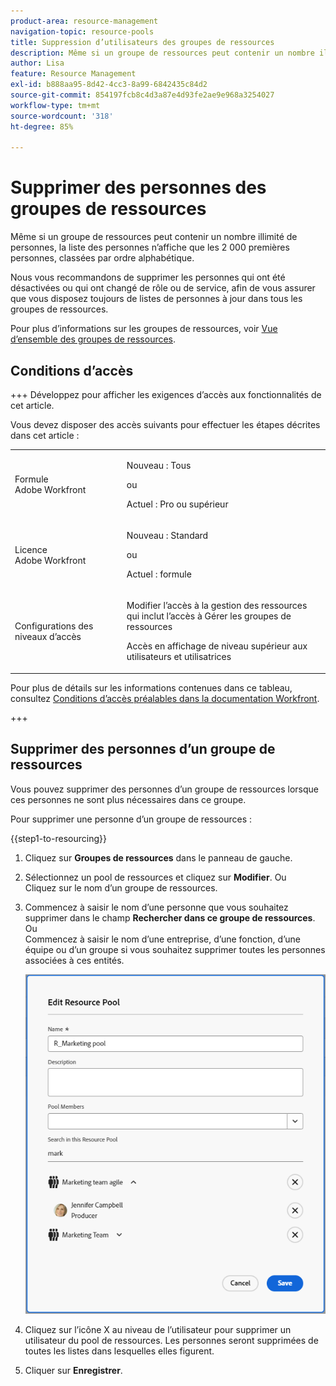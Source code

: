 ```yaml
---
product-area: resource-management
navigation-topic: resource-pools
title: Suppression d’utilisateurs des groupes de ressources
description: Même si un groupe de ressources peut contenir un nombre illimité de personnes, la liste des personnes n’affiche que les 2 000 premières personnes, classées par ordre alphabétique.
author: Lisa
feature: Resource Management
exl-id: b888aa95-8d42-4cc3-8a99-6842435c84d2
source-git-commit: 854197fcb8c4d3a87e4d93fe2ae9e968a3254027
workflow-type: tm+mt
source-wordcount: '318'
ht-degree: 85%

---
```


# Supprimer des personnes des groupes de ressources

Même si un groupe de ressources peut contenir un nombre illimité de personnes, la liste des personnes n’affiche que les 2 000 premières personnes, classées par ordre alphabétique.

Nous vous recommandons de supprimer les personnes qui ont été désactivées ou qui ont changé de rôle ou de service, afin de vous assurer que vous disposez toujours de listes de personnes à jour dans tous les groupes de ressources.

Pour plus d’informations sur les groupes de ressources, voir [Vue d’ensemble des groupes de ressources](../../../resource-mgmt/resource-planning/resource-pools/work-with-resource-pools.md).

## Conditions d’accès

+++ Développez pour afficher les exigences d’accès aux fonctionnalités de cet article.

Vous devez disposer des accès suivants pour effectuer les étapes décrites dans cet article :

<table style="table-layout:auto"> 
 <col> 
 <col> 
 <tbody> 
  <tr> 
   <td role="rowheader">Formule Adobe Workfront</td> 
   <td><p>Nouveau : Tous</p>
       <p>ou</p>
       <p>Actuel : Pro ou supérieur</p> </td> 
  </tr> 
  <tr> 
   <td role="rowheader">Licence Adobe Workfront</td> 
   <td><p>Nouveau : Standard</p>
       <p>ou</p>
       <p>Actuel : formule</p></td>
  </tr> 
  <tr> 
   <td role="rowheader">Configurations des niveaux d’accès</td> 
   <td> <p>Modifier l’accès à la gestion des ressources qui inclut l’accès à Gérer les groupes de ressources</p> <p>Accès en affichage de niveau supérieur aux utilisateurs et utilisatrices</p></td> 
  </tr> 
 </tbody> 
</table>

Pour plus de détails sur les informations contenues dans ce tableau, consultez [Conditions d’accès préalables dans la documentation Workfront](/help/quicksilver/administration-and-setup/add-users/access-levels-and-object-permissions/access-level-requirements-in-documentation.md).

+++

## Supprimer des personnes d’un groupe de ressources

Vous pouvez supprimer des personnes d’un groupe de ressources lorsque ces personnes ne sont plus nécessaires dans ce groupe.

Pour supprimer une personne d’un groupe de ressources :

{{step1-to-resourcing}}

1. Cliquez sur **Groupes de ressources** dans le panneau de gauche.
1. Sélectionnez un pool de ressources et cliquez sur **Modifier**.
Ou\
   Cliquez sur le nom d’un groupe de ressources.

1. Commencez à saisir le nom d’une personne que vous souhaitez supprimer dans le champ **Rechercher dans ce groupe de ressources**.\
   Ou\
   Commencez à saisir le nom d’une entreprise, d’une fonction, d’une équipe ou d’un groupe si vous souhaitez supprimer toutes les personnes associées à ces entités.

   ![Supprimer des utilisateurs du pool de ressources](assets/remove-users-from-resource-pool.png)

1. Cliquez sur l’icône X au niveau de l’utilisateur pour supprimer un utilisateur du pool de ressources. Les personnes seront supprimées de toutes les listes dans lesquelles elles figurent.
   <!--Or  
   To remove all users associated with a job role, group, team, or company, click **Remove** at the job role, group, team level, or company level. This removes all the users associated with that job role, group, team, or company from the Resource Pool.-->

1. Cliquer sur **Enregistrer**.
